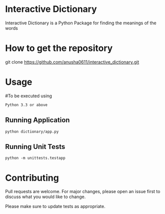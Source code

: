 # Interactive Dictionary

Interactive Dictionary is a Python Package for finding the meanings of the words
    
# How to get the repository

git clone https://github.com/anusha0611/interactive_dictionary.git

# Usage
#To be executed using 
    
    Python 3.3 or above
    
## Running Application
    
    python dictionary/app.py
  
## Running Unit Tests

    python -m unittests.testapp


# Contributing
Pull requests are welcome. For major changes, please open an issue first to discuss what you would like to change.

Please make sure to update tests as appropriate.
